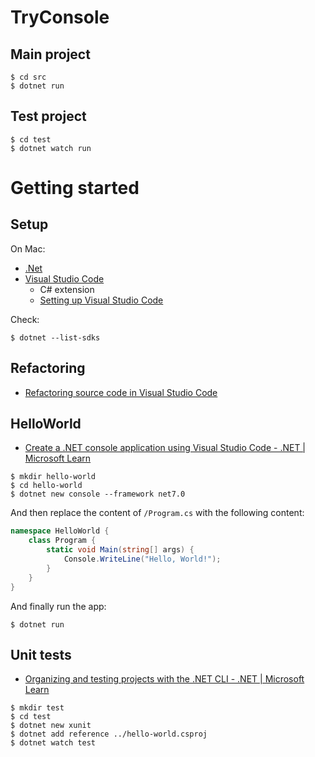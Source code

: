 # TryConsole

## Main project

```shell
$ cd src
$ dotnet run
```

## Test project

```shell
$ cd test
$ dotnet watch run
```


# Getting started

## Setup

On Mac:

- [.Net](https://learn.microsoft.com/en-us/dotnet/core/install/macos)
- [Visual Studio Code]()
  - C# extension
  - [Setting up Visual Studio Code](https://code.visualstudio.com/docs/setup/setup-overview)

Check:

```shell
$ dotnet --list-sdks 
```



## Refactoring

- [Refactoring source code in Visual Studio Code](https://code.visualstudio.com/docs/editor/refactoring)



## HelloWorld

- [Create a .NET console application using Visual Studio Code - .NET | Microsoft Learn](https://learn.microsoft.com/en-us/dotnet/core/tutorials/with-visual-studio-code?pivots=dotnet-7-0)

```shell
$ mkdir hello-world
$ cd hello-world
$ dotnet new console --framework net7.0
```

And then replace the content of `/Program.cs` with the following content:

```c#
namespace HelloWorld {
    class Program {
        static void Main(string[] args) {
            Console.WriteLine("Hello, World!");
        }
    }
}
```

And finally run the app:

```shell
$ dotnet run
```



## Unit tests

- [Organizing and testing projects with the .NET CLI - .NET | Microsoft Learn](https://learn.microsoft.com/en-us/dotnet/core/tutorials/testing-with-cli)

```shell
$ mkdir test
$ cd test
$ dotnet new xunit
$ dotnet add reference ../hello-world.csproj
$ dotnet watch test
```

